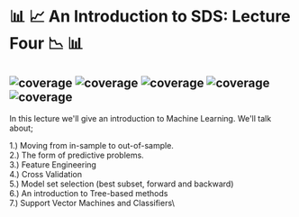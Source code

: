 #  :bar_chart: :chart_with_upwards_trend: An Introduction to SDS: Lecture Four :chart_with_downwards_trend: :bar_chart:	


![coverage](https://img.shields.io/badge/Purpose-Teaching-blue)
![coverage](https://img.shields.io/badge/Language-Python%203.8-red)
![coverage](https://img.shields.io/badge/License-MIT-brightgreen)
![coverage](https://img.shields.io/badge/Build-passing-yellow)
![coverage](https://img.shields.io/badge/Rating-5\5-orange)
---

In this lecture we'll give an introduction to Machine Learning. We'll talk about;

  1.) Moving from in-sample to out-of-sample.\
  2.) The form of predictive problems.\
  3.) Feature Engineering\
  4.) Cross Validation\
  5.) Model set selection (best subset, forward and backward)\
  6.) An introduction to Tree-based methods\
  7.) Support Vector Machines and Classifiers\
